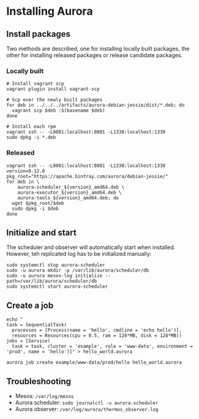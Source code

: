 # Installing Aurora

## Install packages

Two methods are described, one for installing locally built packages, the other
for installing released packages or release candidate packages.

### Locally built

    # Install vagrant scp
    vagrant plugin install vagrant-scp

    # Scp over the newly built packages
    for deb in ../../../artifacts/aurora-debian-jessie/dist/*.deb; do
      vagrant scp $deb :$(basename $deb)
    done

    # Install each rpm
    vagrant ssh -- -L8081:localhost:8081 -L1338:localhost:1338
    sudo dpkg -i *.deb

### Released

    vagrant ssh -- -L8081:localhost:8081 -L1338:localhost:1338
    version=0.12.0
    pkg_root="https://apache.bintray.com/aurora/debian-jessie/"
    for deb in \
        aurora-scheduler_${version}_amd64.deb \
        aurora-executor_${version}_amd64.deb \
        aurora-tools_${version}_amd64.deb; do
      wget $pkg_root/$deb
      sudo dpkg -i $deb
    done

## Initialize and start

The scheduler and observer will automatically start when installed. However, teh replicated log
has to be initialized manually:

    sudo systemctl stop aurora-scheduler
    sudo -u aurora mkdir -p /var/lib/aurora/scheduler/db
    sudo -u aurora mesos-log initialize --path=/var/lib/aurora/scheduler/db
    sudo systemctl start aurora-scheduler

## Create a job

    echo "
    task = SequentialTask(
      processes = [Process(name = 'hello', cmdline = 'echo hello')],
      resources = Resources(cpu = 0.5, ram = 128*MB, disk = 128*MB))
    jobs = [Service(
      task = task, cluster = 'example', role = 'www-data', environment = 'prod', name = 'hello')]" > hello_world.aurora

    aurora job create example/www-data/prod/hello hello_world.aurora

## Troubleshooting

* Mesos: `/var/log/mesos`
* Aurora scheduler: `sudo journalctl -u aurora-scheduler`
* Aurora observer: `/var/log/aurora/thermos_observer.log`
